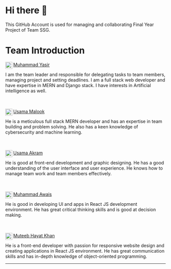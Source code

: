 # Hi there 👋
This GitHub Account is used for managing and collaborating Final Year Project of Team SSG.

# Team Introduction

<p>
<img align="left" width="22px" src="https://img.icons8.com/color-glass/48/000000/github.png" />
<a href="https://github.com/myasirbabar">Muhammad Yasir </a>
</p> 
I am the team leader and responsible for delegating tasks to team members, managing project and setting deadlines. 
I am a full stack web developer and have expertise in MERN and Django stack. I have interests in Artificial intelligence as well.


<p>
<br />
<br />
<img align="left" width="22px" src="https://img.icons8.com/color-glass/48/000000/github.png" />
<a href="https://github.com/samitiz">Usama Malook </a>
</p>
He is a meticulous full stack MERN developer and has an expertise in team building and problem solving. 
He also has a keen knowledge of cybersecurity and machine learning.


<p>
<br />
<br />
<img align="left" width="22px" src="https://img.icons8.com/color-glass/48/000000/github.png" />
<a href="https://github.com/UsamaAkram012">Usama Akram </a>
</p>
He is good at front-end development and graphic designing. He has a good understanding of the user interface and user experience. 
He knows how to manage team work and team members effectively. 


<p>
<br />
<br />
<img align="left" width="22px" src="https://img.icons8.com/color-glass/48/000000/github.png" />
<a href="https://github.com/Awais-Chouhan">Muhammad Awais </a>
</p>
He is good in developing UI and apps in React JS development environment. 
He has great critical thinking skills and is good at decision making. 


<p>
<br />
<br />
<img align="left" width="22px" src="https://img.icons8.com/color-glass/48/000000/github.png" />
<a href="https://github.com/muteebhayat">Muteeb Hayat Khan </a>
</p>
He is a front-end developer with passion for responsive website design and creating applications in React JS environment. 
He has great communication skills and has in-depth knowledge of object-oriented programming.

<hr />
